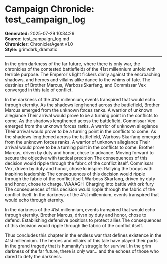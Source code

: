 # Campaign Chronicle: test_campaign_log

**Generated:** 2025-07-29 10:34:29  
**Source:** test_campaign_log.md  
**Chronicler:** ChroniclerAgent v1.0  
**Style:** grimdark_dramatic  

---

In the grim darkness of the far future, where there is only war, the chronicles of the contested battlefields of the 41st millennium unfold with terrible purpose. The Emperor's light flickers dimly against the encroaching shadows, and heroes and villains alike dance to the whims of fate. The destinies of Brother Marcus, Warboss Skarfang, and Commissar Vex converged in this tale of conflict.

In the darkness of the 41st millennium, events transpired that would echo through eternity. As the shadows lengthened across the battlefield, Brother Marcus emerged from the unknown forces ranks. A warrior of unknown allegiance Their arrival would prove to be a turning point in the conflicts to come. As the shadows lengthened across the battlefield, Commissar Vex emerged from the unknown forces ranks. A warrior of unknown allegiance Their arrival would prove to be a turning point in the conflicts to come. As the shadows lengthened across the battlefield, Warboss Skarfang emerged from the unknown forces ranks. A warrior of unknown allegiance Their arrival would prove to be a turning point in the conflicts to come. Brother Marcus, driven by duty and honor, chose to advance. Moving forward to secure the objective with tactical precision The consequences of this decision would ripple through the fabric of the conflict itself. Commissar Vex, driven by duty and honor, chose to inspire. Rallying the troops with inspiring leadership The consequences of this decision would ripple through the fabric of the conflict itself. Warboss Skarfang, driven by duty and honor, chose to charge. WAAAGH! Charging into battle with ork fury The consequences of this decision would ripple through the fabric of the conflict itself. In the darkness of the 41st millennium, events transpired that would echo through eternity. 

In the darkness of the 41st millennium, events transpired that would echo through eternity. Brother Marcus, driven by duty and honor, chose to defend. Establishing defensive positions to protect allies The consequences of this decision would ripple through the fabric of the conflict itself.

Thus concludes this chapter in the endless war that defines existence in the 41st millennium. The heroes and villains of this tale have played their parts in the grand tragedy that is humanity's struggle for survival. In the grim darkness of the far future, there is only war... and the echoes of those who dared to defy the darkness.